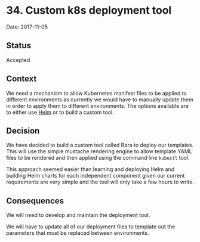 # 34. Custom k8s deployment tool

Date: 2017-11-05

## Status

Accepted

## Context

We need a mechanism to allow Kubernetes manifest files to be applied to different
environments as currently we would have to manually update them in order to apply them to
different environments. The options available are to either use
[Helm](https://github.com/kubernetes/helm) or to build a custom tool.

## Decision

We have decided to build a custom tool called Bara to deploy our templates. This will use
the simple mustache rendering engine to allow template YAML files to be rendered and then
applied using the command line `kubectl` tool.

This approach seemed easier than learning and deploying Helm and building Helm charts for
each independent component given our current requirements are very simple and the tool
will only take a few hours to write.

## Consequences

We will need to develop and maintain the deployment tool.

We will have to update all of our deployment files to template out the parameters that
must be replaced between environments.
